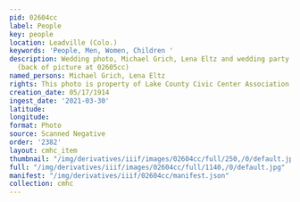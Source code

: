 ```yaml
---
pid: 02604cc
label: People
key: people
location: Leadville (Colo.)
keywords: 'People, Men, Women, Children '
description: Wedding photo, Michael Grich, Lena Eltz and wedding party May 17, 1914
  (back of picture at 02605cc)
named_persons: Michael Grich, Lena Eltz
rights: This photo is property of Lake County Civic Center Association.
creation_date: 05/17/1914
ingest_date: '2021-03-30'
latitude: 
longitude: 
format: Photo
source: Scanned Negative
order: '2382'
layout: cmhc_item
thumbnail: "/img/derivatives/iiif/images/02604cc/full/250,/0/default.jpg"
full: "/img/derivatives/iiif/images/02604cc/full/1140,/0/default.jpg"
manifest: "/img/derivatives/iiif/02604cc/manifest.json"
collection: cmhc
---
```

